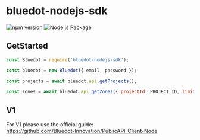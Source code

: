 # bluedot-nodejs-sdk

[![npm version](https://badge.fury.io/js/bluedot-nodejs-sdk.svg)](https://badge.fury.io/js/bluedot-nodejs-sdk)
![Node.js Package](https://github.com/chunyenHuang/bluedot-nodejs-sdk/workflows/Node.js%20Package/badge.svg)

## GetStarted

```javascript
const Bluedot = require('bluedot-nodejs-sdk');

const bluedot = new Bluedot({ email, password });

const projects = await bluedot.api.getProjects();

const zones = await bluedot.api.getZones({ projectId: PROJECT_ID, limit: 1000 });

```

## V1
For V1 please use the official guide:  
https://github.com/Bluedot-Innovation/PublicAPI-Client-Node
